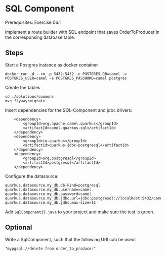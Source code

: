 SQL Component
=============

Prerequisites: Exercise 06.1

Implement a route builder with SQL endpoint that saves OrderToProducer in the corresponsing database table.

Steps
-----


Start a Postgres instance as docker container
```
docker run -d --rm -p 5432:5432 -e POSTGRES_DB=camel -e POSTGRES_USER=camel -e POSTGRES_PASSWORD=camel postgres
```

Create the tables
```
cd ./solutions/commons
mvn flyway:migrate
```

Insert dependencies for the SQL-Component and jdbc drivers:
```
	<dependency>
	    <groupId>org.apache.camel.quarkus</groupId>
	    <artifactId>camel-quarkus-sql</artifactId>
	</dependency>		
    <dependency>
        <groupId>io.quarkus</groupId>
        <artifactId>quarkus-jdbc-postgresql</artifactId>
    </dependency>
	<dependency>
	    <groupId>org.postgresql</groupId>
	    <artifactId>postgresql</artifactId>
	</dependency>
```

Configure the datasource:
```
quarkus.datasource.my_db.db-kind=postgresql
quarkus.datasource.my_db.username=camel
quarkus.datasource.my_db.password=camel
quarkus.datasource.my_db.jdbc.url=jdbc:postgresql://localhost:5432/camel
quarkus.datasource.my_db.jdbc.max-size=11
```

Add `SqlComponentiT.java` to your project and make sure the test is green.

Optional
-------

Write a SqlComponent, such that the following URI cab be used:
```
"mypgsql://delete from order_to_producer"
```

